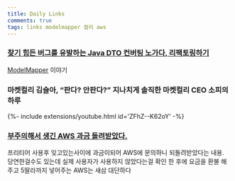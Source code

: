 ```yaml
---
title: Daily Links
comments: true
tags: links modelmapper 컬리 aws
---
```


### [찾기 힘든 버그를 유발하는 Java DTO 컨버팅 노가다, 리팩토링하기](https://baek.dev/post/15/)
[ModelMapper](http://modelmapper.org/) 이야기

### 마켓컬리 김슬아, “판다? 안판다?” 지나치게 솔직한 마켓컬리 CEO 소피의 하루
<div>{%- include extensions/youtube.html id='ZFhZ--K62oY' -%}</div>

### [부주의해서 생긴 AWS 과금 돌려받았다.](https://dailyheumsi.tistory.com/155)
프리티어 사용후 잊고있는사이에 과금이되어 AWS에 문의하니 되돌려받았다는 내용.
당연한걸수도 있는데 실제 사용자가 사용하지 않았다는걸 확인 한 후에 요금을 환불 해 주고 5딸라까지 넣어주는 AWS는 새삼 대단하다
